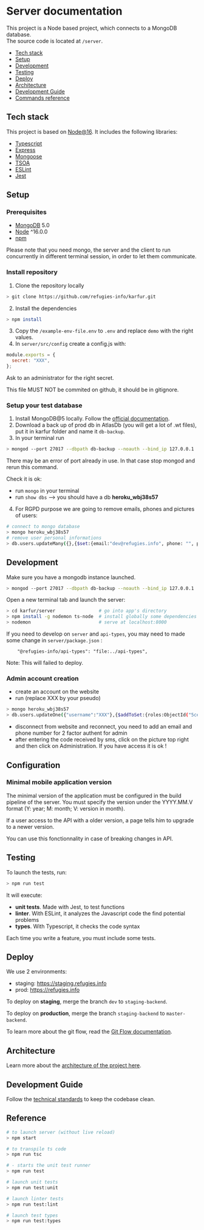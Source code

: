 # Server documentation

This project is a Node based project, which connects to a MongoDB database.  
The source code is located at `/server`.

- [Tech stack](#tech-stack)
- [Setup](#setup)
- [Development](#development)
- [Testing](#testing)
- [Deploy](#deploy)
- [Architecture](#architecture)
- [Development Guide](#development-guide)
- [Commands reference](#reference)

## Tech stack

This project is based on [Node@16](https://nodejs.org/en/). It includes the following libraries:

- [Typescript](https://www.typescriptlang.org/)
- [Express](https://expressjs.com/)
- [Mongoose](https://mongoosejs.com/)
- [TSOA](https://github.com/lukeautry/tsoa)
- [ESLint](https://eslint.org/)
- [Jest](https://jestjs.io/)

## Setup

### Prerequisites

- [MongoDB](https://treehouse.github.io/installation-guides/mac/mongo-mac.html) 5.0
- [Node](https://nodejs.org/en/download/) ^16.0.0
- [npm](https://nodejs.org/en/download/package-manager/)

Please note that you need mongo, the server and the client to run concurrently in different terminal session, in order to let them communicate.

### Install repository

1. Clone the repository locally

```bash
> git clone https://github.com/refugies-info/karfur.git
```

2. Install the dependencies

```bash
> npm install
```

3. Copy the `/example-env-file.env` to `.env` and replace `demo` with the right values.
4. In `server/src/config` create a config.js with:

```javascript
module.exports = {
  secret: "XXX",
};
```

Ask to an administrator for the right secret.

This file MUST NOT be commited on github, it should be in gitignore.

### Setup your test database

1. Install MongoDB@5 locally. Follow the [official documentation](https://www.mongodb.com/docs/manual/installation/).
2. Download a back up of prod db in AtlasDb (you will get a lot of .wt files), put it in karfur folder and name it `db-backup`.
3. In your terminal run

```bash
> mongod --port 27017 --dbpath db-backup --noauth --bind_ip 127.0.0.1
```

There may be an error of port already in use. In that case stop mongod and rerun this command.

Check it is ok:

- run `mongo` in your terminal
- run `show dbs` --> you should have a db **heroku_wbj38s57**

4. For RGPD purpose we are going to remove emails, phones and pictures of users:

```bash
# connect to mongo database
> mongo heroku_wbj38s57
# remove user personal informations
> db.users.updateMany({},{$set:{email:"dev@refugies.info", phone: "", picture: ""}})
```

## Development

Make sure you have a mongodb instance launched.

```bash
> mongod --port 27017 --dbpath db-backup --noauth --bind_ip 127.0.0.1
```

Open a new terminal tab and launch the server:

```bash
> cd karfur/server                # go into app's directory
> npm install -g nodemon ts-node  # install globally some dependencies
> nodemon                         # serve at localhost:8000
```

If you need to develop on `server` and `api-types`, you may need to made some change in `server/package.json` :

```
    "@refugies-info/api-types": "file:../api-types",
```

Note: This will failed to deploy.

### Admin account creation

- create an account on the website
- run (replace XXX by your pseudo)

```bash
> mongo heroku_wbj38s57
> db.users.updateOne({"username":"XXX"},{$addToSet:{roles:ObjectId("5ce57c969aadae8734c7aee9")}},{upsert:false})
```

- disconnect from website and reconnect, you need to add an email and phone number for 2 factor authent for admin
- after entering the code received by sms, click on the picture top right and then click on Administration. If you have access it is ok !

## Configuration

### Minimal mobile application version

The minimal version of the application must be configured in the build pipeline of the server. You must specify the version under the YYYY.MM.V format (Y: year; M: month; V: version in month).

If a user access to the API with a older version, a page tells him to upgrade to a newer version.

You can use this fonctionnality in case of breaking changes in API.

## Testing

To launch the tests, run:

```bash
> npm run test
```

It will execute:

- **unit tests**. Made with Jest, to test functions
- **linter**. With ESLint, it analyzes the Javascript code the find potential problems
- **types**. With Typescript, it checks the code syntax

Each time you write a feature, you must include some tests.

## Deploy

We use 2 environments:

- staging: https://staging.refugies.info
- prod: https://refugies.info

To deploy on **staging**, merge the branch `dev` to `staging-backend`.

To deploy on **production**, merge the branch `staging-backend` to `master-backend`.

To learn more about the git flow, read the [Git Flow documentation](../README.md#git-flow).

## Architecture

Learn more about the [architecture of the project here](architecture.md).

## Development Guide

Follow the [technical standards](general.md) to keep the codebase clean.

## Reference

```bash
# to launch server (without live reload)
> npm start

# to transpile ts code
> npm run tsc

# - starts the unit test runner
> npm run test

# launch unit tests
> npm run test:unit

# launch linter tests
> npm run test:lint

# launch test types
> npm run test:types
```
